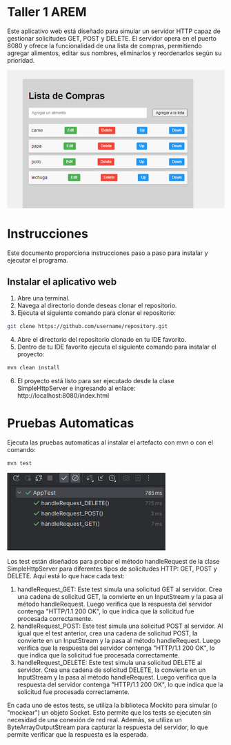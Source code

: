 # Taller 1 AREM

Este aplicativo web está diseñado para simular un servidor HTTP capaz de gestionar solicitudes GET, POST y DELETE. El servidor opera en el puerto 8080 y ofrece la funcionalidad de una lista de compras, permitiendo agregar alimentos, editar sus nombres, eliminarlos y reordenarlos según su prioridad.

![img_1.png](img_1.png)

# Instrucciones

Este documento proporciona instrucciones paso a paso para instalar y ejecutar el programa.

## Instalar el aplicativo web

1. Abre una terminal.
2. Navega al directorio donde deseas clonar el repositorio.
3. Ejecuta el siguiente comando para clonar el repositorio:

```bash
git clone https://github.com/username/repository.git
```
4. Abre el directorio del repositorio clonado en tu IDE favorito.
5. Dentro de tu IDE favorito ejecuta el siguiente comando para instalar el proyecto:
```bash
mvn clean install
```
6. El proyecto está listo para ser ejecutado desde la clase SimpleHttpServer e ingresando al enlace: http://localhost:8080/index.html

# Pruebas Automaticas
Ejecuta las pruebas automaticas al instalar el artefacto con mvn o con el comando:

```bash
mvn test
```
![img.png](img.png)

Los test están diseñados para probar el método handleRequest de la clase SimpleHttpServer para diferentes tipos de solicitudes HTTP: GET, POST y DELETE. Aquí está lo que hace cada test:  

1. handleRequest_GET: Este test simula una solicitud GET al servidor. Crea una cadena de solicitud GET, la convierte en un InputStream y la pasa al método handleRequest. Luego verifica que la respuesta del servidor contenga "HTTP/1.1 200 OK", lo que indica que la solicitud fue procesada correctamente.
2. handleRequest_POST: Este test simula una solicitud POST al servidor. Al igual que el test anterior, crea una cadena de solicitud POST, la convierte en un InputStream y la pasa al método handleRequest. Luego verifica que la respuesta del servidor contenga "HTTP/1.1 200 OK", lo que indica que la solicitud fue procesada correctamente.  
3. handleRequest_DELETE: Este test simula una solicitud DELETE al servidor. Crea una cadena de solicitud DELETE, la convierte en un InputStream y la pasa al método handleRequest. Luego verifica que la respuesta del servidor contenga "HTTP/1.1 200 OK", lo que indica que la solicitud fue procesada correctamente.

En cada uno de estos tests, se utiliza la biblioteca Mockito para simular (o "mockear") un objeto Socket. Esto permite que los tests se ejecuten sin necesidad de una conexión de red real. Además, se utiliza un ByteArrayOutputStream para capturar la respuesta del servidor, lo que permite verificar que la respuesta es la esperada.